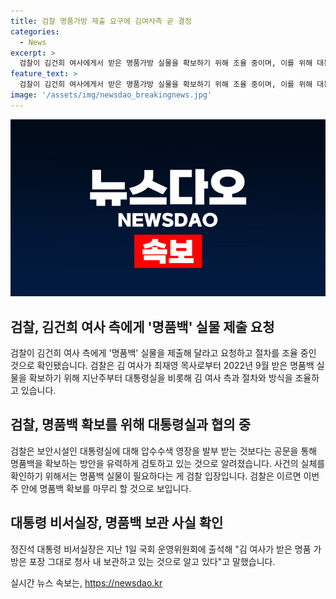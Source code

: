 ```yaml
---
title: 검찰 명품가방 제출 요구에 김여사측 곧 결정
categories:
  - News
excerpt: >
  검찰이 김건희 여사에게서 받은 명품가방 실물을 확보하기 위해 조율 중이며, 이를 위해 대통령실과의 절차를 조율 중이라고 합니다. 검찰은 대통령실 압수수색보다는 공문을 통해 명품가방을 확보하는 방안을 검토 중이며, 이번 주내 확보를 마무리할 것으로 예상됩니다. 또한, 정진석 대통령 비서실장은 김 여사가 받은 명품 가방은 청사 내에서 보관 중이라고 밝혔습니다.
feature_text: >
  검찰이 김건희 여사에게서 받은 명품가방 실물을 확보하기 위해 조율 중이며, 이를 위해 대통령실과의 절차를 조율 중이라고 합니다. 검찰은 대통령실 압수수색보다는 공문을 통해 명품가방을 확보하는 방안을 검토 중이며, 이번 주내 확보를 마무리할 것으로 예상됩니다. 또한, 정진석 대통령 비서실장은 김 여사가 받은 명품 가방은 청사 내에서 보관 중이라고 밝혔습니다.
image: '/assets/img/newsdao_breakingnews.jpg'
---
```


<p><img src="/assets/img/newsdao_breakingnews.jpg" alt="pcversion 속보" /></p>

<h2 data-ke-size="size26">검찰, 김건희 여사 측에게 '명품백' 실물 제출 요청</h2>

<p data-ke-size="size16">검찰이 김건희 여사 측에게 '명품백' 실물을 제출해 달라고 요청하고 절차를 조율 중인 것으로 확인됐습니다. 검찰은 김 여사가 최재영 목사로부터 2022년 9월 받은 명품백 실물을 확보하기 위해 지난주부터 대통령실을 비롯해 김 여사 측과 절차와 방식을 조율하고 있습니다.</p>

<h2 data-ke-size="size26">검찰, 명품백 확보를 위해 대통령실과 협의 중</h2>

<p data-ke-size="size16">검찰은 보안시설인 대통령실에 대해 압수수색 영장을 발부 받는 것보다는 공문을 통해 명품백을 확보하는 방안을 유력하게 검토하고 있는 것으로 알려졌습니다. 사건의 실체를 확인하기 위해서는 명품백 실물이 필요하다는 게 검찰 입장입니다. 검찰은 이르면 이번 주 안에 명품백 확보를 마무리 할 것으로 보입니다.</p>

<h2 data-ke-size="size26">대통령 비서실장, 명품백 보관 사실 확인</h2>

<p data-ke-size="size16">정진석 대통령 비서실장은 지난 1일 국회 운영위원회에 출석해 "김 여사가 받은 명품 가방은 포장 그대로 청사 내 보관하고 있는 것으로 알고 있다"고 말했습니다.</p>
실시간 뉴스 속보는, <a href="https://newsdao.kr" rel="dofollow">https://newsdao.kr</a>


